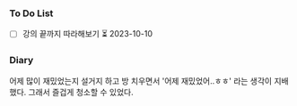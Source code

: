### To Do List
- [ ] 강의 끝까지 따라해보기 ⏳ 2023-10-10 
### Diary
어제 많이 재밌었는지 설거지 하고 방 치우면서 '어제 재밌었어..ㅎㅎ' 라는 생각이 지배했다.
그래서 즐겁게 청소할 수 있었다.